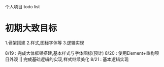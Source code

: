 个人项目 todo list
# 初期大致目标
1.骨架搭建
2.样式,图标字体等
3.逻辑实现

8/19 : 完成大体框架搭建,基本样式与字体图标(预计) 
8/20 : 使用Element+重构项目外观 || 完成基础逻辑的实现,样式继续美化
8/21 : 基本逻辑实现